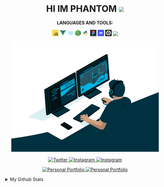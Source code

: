 <div align="center">
<h1>HI IM PHANTOM <img src="https://media.giphy.com/media/hvRJCLFzcasrR4ia7z/giphy.gif" width="25px"></h1>
  
**LANGUAGES AND TOOLS:**  

<code><img height="20" src="https://raw.githubusercontent.com/github/explore/80688e429a7d4ef2fca1e82350fe8e3517d3494d/topics/javascript/javascript.png"></code>
<code><img height="20" src="https://raw.githubusercontent.com/github/explore/80688e429a7d4ef2fca1e82350fe8e3517d3494d/topics/vue/vue.png"></code>
<code><img height="20" src="https://raw.githubusercontent.com/github/explore/80688e429a7d4ef2fca1e82350fe8e3517d3494d/topics/react/react.png"></code>
<code><img height="20" src="https://raw.githubusercontent.com/github/explore/80688e429a7d4ef2fca1e82350fe8e3517d3494d/topics/nodejs/nodejs.png"></code>
<code><img height="20" src="https://raw.githubusercontent.com/github/explore/80688e429a7d4ef2fca1e82350fe8e3517d3494d/topics/python/python.png"></code>
<code><img height="20" src="assets/figma.png"></code>
<code><img height="20" src="assets/wenflow.png"></code>
<code><img height="20" src="assets/replit.png "></code>
<code><img height="20" src="assets/code.png"></code>

<div align="center">
  <!-- <img src="standard.gif"></div> -->
  <img height="350" src="assets/code.gif"></div>
<!-- OLD STUFFS -->

<!--I’m currently working on [Something New](https://www.simpx.xyz)
- 🌱 I’m currently learning nothing
- 📫 How to reach me: [Email](mailto:hello@yourphantom.co.in), [Discord](https://discord.com/users/821417000470839367)
- ⚡ My Websites: [Simpx](https://www.simpx.xyz/), [PHANTOM](https://www.yourphantom.co.in/)  -->
<!--- 💬 Ask me about ..-->
<!-- - 😄 Pronouns: ..-->

<!-- OLD STUFFS -->

<p align="center">
  <a href="https://twitter.com/Mr_Phantom69" target="_blank">
    <img src="https://img.shields.io/badge/twitter-%231DA1F2.svg?&style=for-the-badge&logo=twitter&logoColor=white&color=071A2C" alt="Twitter"/>
  </a>
  <a href="https://instagram.com/mr_phantom69" target="_blank">
    <img src="https://img.shields.io/badge/instagram-%23E4405F.svg?&style=for-the-badge&logo=instagram&logoColor=white&color=071A2C" alt="Instagram"/>
  </a>
  <a href="https://replit.com/@PHANTOM0P1" target="_blank">
    <img src="https://img.shields.io/badge/replit-%23E4405F.svg?&style=for-the-badge&logo=replit&logoColor=white&color=071A2C" alt="Instagram"/>
  </a>
</p>

<p align="center">
 <a href="https://www.yourphantom.co.in/" target="_blank">
    <img src="https://img.shields.io/badge/Personal-Portfolio-informational?style=flat-square&color=black&logo=vercel&logoColor=white" alt="Personal Portfolio"/>
  </a>
  </ br>
  </ br>
   <a href="mailto:hello@yourphantom.co.in" target="_blank">
    <img src="https://img.shields.io/badge/Email-Me-informational?style=flat-square&color=black&logo=vercel&logoColor=white" alt="Personal Portfolio"/>
  </a>
</p>

</div>
<details>
<summary>My Github Stats</summary>
  
  <p align="center">
    <img alt = "Github Follows" src="https://img.shields.io/github/followers/PHANTOM0P?color=1c1c1c&label=follow&logo=github&style=for-the-badge"></p>
    
<p align="center">
    <img alt = "GitHub Stats" src="https://github-readme-stats.vercel.app/api?username=PHANTOM0P&show_icons=true&hide=issues&icon_color=000000&hide_border=true&title_color=5391FE&text_color=555">
    <br>
    <img alt = "Top Language" src="https://github-readme-stats.vercel.app/api/top-langs/?username=PHANTOM0P&hide=html,&hide_border=true&title_color=5391FE&text_color=555"
</p>
</details>
